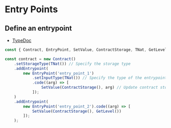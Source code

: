 # Entry Points

## Define an entrypoint

-  [TypeDoc](https://romarq.github.io/smartts-sdk/api/classes/core.EntryPoint.html)

```js
const { Contract, EntryPoint, SetValue, ContractStorage, TNat, GetLevel } = require('@tezwell/smartts-sdk');

const contract = new Contract()
    .setStorageType(TNat()) // Specify the storage type
    .addEntrypoint(
        new EntryPoint('entry_point_1')
            .setInputType(TNat()) // Specify the type of the entrypoint argument
            .code((arg) => [
                SetValue(ContractStorage(), arg) // Update contract storage
            ]);
    )
    .addEntrypoint(
        new EntryPoint('entry_point_2').code((arg) => [
            SetValue(ContractStorage(), GetLevel())
        ]);
    );
```
